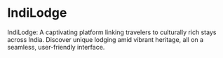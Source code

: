 # IndiLodge
IndiLodge: A captivating platform linking travelers to culturally rich stays across India. Discover unique lodging amid vibrant heritage, all on a seamless, user-friendly interface.
